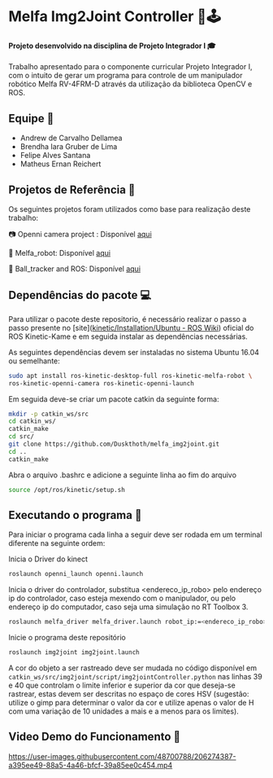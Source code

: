 # Melfa Img2Joint Controller 🦾🕹️

#### Projeto desenvolvido na disciplina de Projeto Integrador I 🎓

Trabalho apresentado para o componente curricular Projeto Integrador I, com o intuito de gerar um programa para controle de um manipulador robótico Melfa RV-4FRM-D através da utilização da biblioteca OpenCV e ROS.



## Equipe 🤖

<ul>
<li>Andrew de Carvalho Dellamea</li>
<li>Brendha Iara Gruber de Lima</li>
<li>Felipe Alves Santana</li>
<li>Matheus Ernan Reichert</li>
</ul>

## Projetos de Referência 💾

Os seguintes projetos foram utilizados como base para realização deste trabalho:

📷 Openni camera project : Disponível [aqui](https://github.com/ros-drivers/openni_camera)

🦾 Melfa_robot: Disponível [aqui](https://github.com/tork-a/melfa_robot)

🎱 Ball_tracker and ROS: Disponível [aqui](https://github.com/trunc8/ball-tracking-opencv-and-ros)

## Dependências do pacote 💻

Para utilizar o pacote deste repositorio, é necessário realizar o passo a passo presente no [site]([kinetic/Installation/Ubuntu - ROS Wiki](http://wiki.ros.org/kinetic/Installation/Ubuntu)) oficial do ROS Kinetic-Kame e em seguida instalar as dependências necessárias.

As seguintes dependências devem ser instaladas no sistema Ubuntu 16.04 ou semelhante:

```bash
sudo apt install ros-kinetic-desktop-full ros-kinetic-melfa-robot \
ros-kinetic-openni-camera ros-kinetic-openni-launch
```

Em seguida deve-se criar um pacote catkin da seguinte forma:

```bash
mkdir -p catkin_ws/src
cd catkin_ws/
catkin_make
cd src/
git clone https://github.com/Duskthoth/melfa_img2joint.git
cd ..
catkin_make
```

Abra o arquivo .bashrc e adicione a seguinte linha ao fim do arquivo

```bash
source /opt/ros/kinetic/setup.sh
```

## Executando o programa 💽

Para iniciar o programa cada linha a seguir deve ser rodada em um terminal diferente na seguinte ordem:

Inicia o Driver do kinect

```bash
roslaunch openni_launch openni.launch
```

Inicia o driver do controlador, substitua <endereco_ip_robo> pelo endereço ip do controlador, caso esteja mexendo com o manipulador, ou pelo endereço ip do computador, caso seja uma simulação no RT Toolbox 3.

```bash
roslaunch melfa_driver melfa_driver.launch robot_ip:=<endereco_ip_robo>
```

Inicie o programa deste repositório

```bash
roslaunch img2joint img2joint.launch
```

A cor do objeto a ser rastreado deve ser mudada no código disponível em `catkin_ws/src/img2joint/script/img2jointController.python` nas linhas 39 e 40 que controlam o limite inferior e superior da cor que deseja-se rastrear, estas devem ser descritas no espaço de cores HSV (sugestão: utilize o gimp para determinar o valor da cor e utilize apenas o valor de H com uma variação de 10 unidades a mais e a menos para os limites). 

## Video Demo do Funcionamento 🎥

https://user-images.githubusercontent.com/48700788/206274387-a395ee49-88a5-4a46-bfcf-39a85ee0c454.mp4
